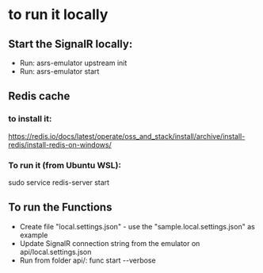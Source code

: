 # to run it locally

## Start the SignalR locally:

- Run: asrs-emulator upstream init
- Run: asrs-emulator start

## Redis cache
### to install it:
https://redis.io/docs/latest/operate/oss_and_stack/install/archive/install-redis/install-redis-on-windows/

### To run it (from Ubuntu WSL):
sudo service redis-server start


## To run the Functions

- Create file "local.settings.json" - use the "sample.local.settings.json" as example
- Update SignalR connection string from the emulator on api/local.settings.json
- Run from folder api/: func start --verbose 


